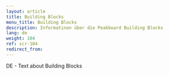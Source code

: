 ```yaml
---
layout: article
title: Building Blocks
menu_title: Building Blocks
description: Informatinon über die Peakboard Building Blocks
lang: de
weight: 104
ref: scr-104
redirect_from:
---
```


DE - Text about Building Blocks 